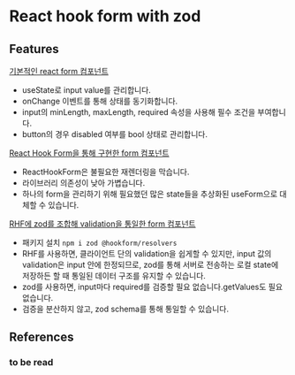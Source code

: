 # React hook form with zod

## Features

[기본적인 react form 컴포넌트](./components/form-without-rhf.tsx)

- useState로 input value를 관리합니다.
- onChange 이벤트를 통해 상태를 동기화합니다.
- input의 minLength, maxLength, required 속성을 사용해 필수 조건을 부여합니다.
- button의 경우 disabled 여부를 bool 상태로 관리합니다.

[React Hook Form을 통해 구현한 form 컴포넌트](./components/form-with-rhf.tsx)

- ReactHookForm은 불필요한 재렌더링을 막습니다.
- 라이브러리 의존성이 낮아 가볍습니다.
- 하나의 form을 관리하기 위해 필요했던 많은 state들을 추상화된 useForm으로 대체할 수 있습니다.

[RHF에 zod를 조합해 validation을 통일한 form 컴포넌트](./components/form-with-rhf-and-zod.tsx)

- 패키지 설치 `npm i zod @hookform/resolvers`
- RHF를 사용하면, 클라이언트 단의 validation을 쉽게할 수 있지만, input 값의 validation은 input 안에 한정되므로, zod를 통해 서버로 전송하는 로컬 state에 저장하든 할 때 통일된 데이터 구조를 유지할 수 있습니다.
- zod를 사용하면, input마다 required를 검증할 필요 없습니다.getValues도 필요 없습니다.
- 검증을 분산하지 않고, zod schema를 통해 통일할 수 있습니다.

## References

### to be read
